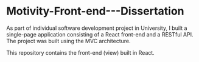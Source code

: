 # Motivity-Front-end---Dissertation

As part of individual software development project in University, I built a single-page application consisting of a React front-end and a RESTful API. The project was built using the MVC architecture.

This repository contains the front-end (view) built in React. 
